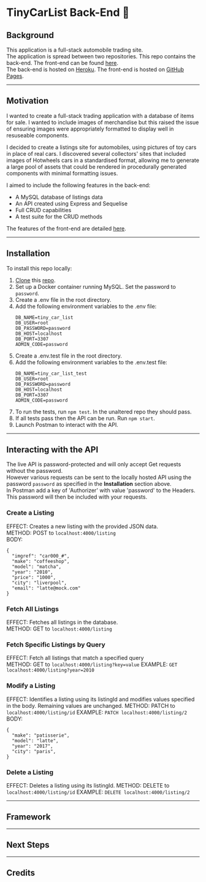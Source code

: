 # TinyCarList Back-End 🌉

## Background

This application is a full-stack automobile trading site.  
The application is spread between two repositories. This repo contains the back-end. The front-end can be found [here](https://github.com/DevArrowsmith/tiny-car-list-app).  
The back-end is hosted on [Heroku](https://dashboard.heroku.com/). The front-end is hosted on [GitHub Pages](https://devarrowsmith.github.io/tiny-car-list-app/#/).

---

## Motivation

I wanted to create a full-stack trading application with a database of items for sale. I wanted to include images of merchandise but this raised the issue of ensuring images were appropriately formatted to display well in resuseable components.

I decided to create a listings site for automobiles, using pictures of toy cars in place of real cars. I discovered several collectors' sites that included images of Hotwheels cars in a standardised format, allowing me to generate a large pool of assets that could be rendered in procedurally generated components with minimal formatting issues.

I aimed to include the following features in the back-end:
- A MySQL database of listings data
- An API created using Express and Sequelise
- Full CRUD capabilities
- A test suite for the CRUD methods

The features of the front-end are detailed [here](https://github.com/DevArrowsmith/tiny-car-list-app).

---

## Installation

To install this repo locally:
1. [Clone](https://docs.github.com/en/github/creating-cloning-and-archiving-repositories/cloning-a-repository) this [repo](https://github.com/DevArrowsmith/tiny-car-list-api).
2. Set up a Docker container running MySQL. Set the password to `password`.
3. Create a .env file in the root directory.
4. Add the following environment variables to the .env file:
    ``` 
    DB_NAME=tiny_car_list
    DB_USER=root
    DB_PASSWORD=password
    DB_HOST=localhost
    DB_PORT=3307
    ADMIN_CODE=password
    ```
5. Create a .env.test file in the root directory.
6. Add the following environment variables to the .env.test file:
    ```
    DB_NAME=tiny_car_list_test
    DB_USER=root
    DB_PASSWORD=password
    DB_HOST=localhost
    DB_PORT=3307
    ADMIN_CODE=password
    ```
7. To run the tests, run `npm test`. In the unaltered repo they should pass.
8. If all tests pass then the API can be run. Run `npm start`.
9. Launch Postman to interact with the API.

---

## Interacting with the API

The live API is password-protected and will only accept Get requests without the password.  
However various requests can be sent to the locally hosted API using the password `password` as specified in the **Installation** section above.  
In Postman add a key of 'Authorizer' with value 'password' to the Headers. This password will then be included with your requests.


### Create a Listing
EFFECT: Creates a new listing with the provided JSON data.  
METHOD: POST to `localhost:4000/listing`  
BODY: 
``` 
{  
  "imgref": "car000_#",  
  "make": "coffeeshop",  
  "model": "matcha",  
  "year": "2010",  
  "price": "1000",  
  "city": "liverpool",  
  "email": "latte@mock.com"  
}
```  


### Fetch All Listings

EFFECT: Fetches all listings in the database.  
METHOD: GET to `localhost:4000/listing`  

###  Fetch Specific Listings by Query 

EFFECT: Fetch all listings that match a specified query  
METHOD: GET to `localhost:4000/listing?key=value`
EXAMPLE: `GET localhost:4000/listing?year=2010`


### Modify a Listing

EFFECT: Identifies a listing using its listingId and modifies values specified in the body. Remaining values are unchanged.
METHOD: PATCH to `localhost:4000/listing/id`
EXAMPLE: `PATCH localhost:4000/listing/2`
BODY: 
``` 
{  
  "make": "patisserie",  
  "model": "latte",  
  "year": "2017",  
  "city": "paris",  
}
```  

### Delete a Listing
EFFECT: Deletes a listing using its listingId.
METHOD: DELETE to `localhost:4000/listing/id`
EXAMPLE: `DELETE localhost:4000/listing/2`

---

## Framework

---

## Next Steps

---

## Credits



